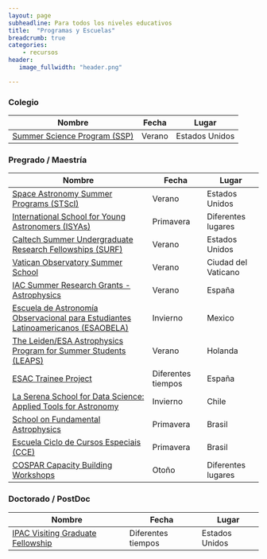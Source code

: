 ```yaml
---
layout: page
subheadline: Para todos los niveles educativos
title:  "Programas y Escuelas"
breadcrumb: true
categories:
    - recursos
header:
   image_fullwidth: "header.png"

---
```


### Colegio 

| Nombre                                                     | Fecha  | Lugar          |
|------------------------------------------------------------|--------|----------------|
| [Summer Science Program (SSP)](https://summerscience.org/) | Verano | Estados Unidos |

### Pregrado / Maestría

| Nombre                                                                                                                               | Fecha              | Lugar               |
|--------------------------------------------------------------------------------------------------------------------------------------|--------------------|---------------------|
| [Space Astronomy Summer Programs (STScI)](http://www.stsci.edu/institute/smo/students)                                               | Verano             | Estados Unidos      |
| [International School for Young Astronomers (ISYAs)](http://www.iau.org/education/commission46/international_school/)                | Primavera          | Diferentes lugares  |
| [Caltech Summer Undergraduate Research Fellowships (SURF)](http://www.surf.caltech.edu/)                                             | Verano             | Estados Unidos      |
| [Vatican Observatory Summer School](http://www.vaticanobservatory.va/content/specolavaticana/en/summer-schools--voss-/voss-faq.html) | Verano             | Ciudad del Vaticano |
| [IAC Summer Research Grants - Astrophysics](http://www.iac.es/ensenanza/BECAS/Verano/index_ver.html)                                 | Verano             | España              |
| [Escuela de Astronomía Observacional para Estudiantes Latinoamericanos (ESAOBELA)](http://www.astroscu.unam.mx/cursos/esaobela/)     | Invierno           | Mexico              |
| [The Leiden/ESA Astrophysics Program for Summer Students (LEAPS)](http://leaps.strw.leidenuniv.nl/)                                  | Verano             | Holanda             |
| [ESAC Trainee Project](https://www.cosmos.esa.int/web/esac-trainees)                                                                 | Diferentes tiempos | España              |
| [La Serena School for Data Science: Applied Tools for Astronomy](http://www.aura-o.aura-astronomy.org/winter_school/)                | Invierno           | Chile               |
| [School on Fundamental Astrophysics](http://www.ictp-saifr.org/?page_id=2373)                                                        | Primavera          | Brasil              |
| [Escuela Ciclo de Cursos Especiais (CCE)](http://www.on.br/cce/2013/en/index.html)                                                   | Primavera          | Brasil              |
| [COSPAR Capacity Building Workshops](https://cosparhq.cnes.fr/events/cb-workshops)                                                   | Otoño              | Diferentes lugares  |

### Doctorado / PostDoc

| Nombre                                                                                     | Fecha              | Lugar          |
|--------------------------------------------------------------------------------------------|--------------------|----------------|
| [IPAC Visiting Graduate Fellowship](https://www.ipac.caltech.edu/page/graduate-fellowship) | Diferentes tiempos | Estados Unidos |


